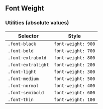 ## Font Weight

### Utilities (absolute values)

| Selector           | Style              |
| ------------------ | ------------------ |
| `.font-black`      | `font-weight: 900` |
| `.font-bold`       | `font-weight: 700` |
| `.font-extrabold`  | `font-weight: 800` |
| `.font-extralight` | `font-weight: 200` |
| `.font-light`      | `font-weight: 300` |
| `.font-medium`     | `font-weight: 500` |
| `.font-normal`     | `font-weight: 400` |
| `.font-semibold`   | `font-weight: 600` |
| `.font-thin`       | `font-weight: 100` |
